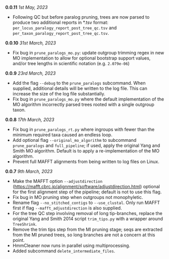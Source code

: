 **0.0.11** *1st May, 2023*

- Following QC but before paralog pruning, trees are now parsed to produce two additional reports in *.tsv format: `per_locus_paralogy_report_post_tree_qc.tsv` and `per_taxon_paralogy_report_post_tree_qc.tsv`. 

**0.0.10** *31st March, 2023*

- Fix bug in `prune_paralogs_mo.py`: update outgroup trimming regex in new MO implementation to allow for optional bootstrap support values, and/or tree lengths in scientific notation (e.g. `2.079e-06`)    


**0.0.9** *23rd March, 2023*

- Add the flag `--debug` to the `prune_paralogs` subcommand. When supplied, additional details will be written to the log file. This can increase the size of the log file substantially.
- Fix bug in `prune_paralogs_mo.py` where the default implementation of the MO algorithm incorrectly parsed trees rooted with a single outgroup taxon.

**0.0.8** *17th March, 2023*

- Fix bug in `prune_paralogs_rt.py` where ingroups with fewer than the minimum required taxa caused an endless loop.
- Add optional flag `--original_mo_algorithm` to subcommand `prune_paralogs` and `full_pipeline`; if used, apply the original Yang and Smith MO algorithm. Default is to apply a re-implementation of the MO algorithm.
- Prevent full MAFFT alignments from being written to log files on Linux.


**0.0.7** *9th March, 2023*

- Make the MAFFT option `--adjustdirection` (https://mafft.cbrc.jp/alignment/software/adjustdirection.html) optional for the first alignment step of the pipeline; default is not to use this flag.
- Fix bug in MO pruning step when outgroups not monophyletic.
- Rename flag `--no_stitched_contigs` to `--use_clustal`. Only run MAFFT first if flag `--mafft_adjustdirection` is also supplied.
- For the tree QC step involving removal of long tip-branches, replace the original Yang and Smith 2014 script `trim_tips.py` with a wrapper around `TreeShrink`.
- Remove the trim tips step from the MI pruning stage; seqs are extracted from the MI pruned trees, so long branches are not a concern at this point.
- HmmCleaner now runs in parallel using multiprocessing.
- Added subcommand `delete_intermediate_files`.
    